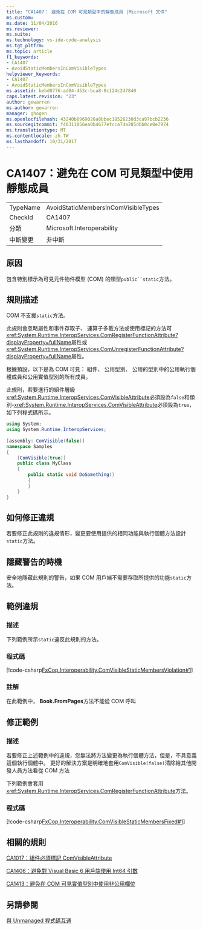 ```yaml
---
title: "CA1407： 避免在 COM 可見類型中的靜態成員 |Microsoft 文件"
ms.custom: 
ms.date: 11/04/2016
ms.reviewer: 
ms.suite: 
ms.technology: vs-ide-code-analysis
ms.tgt_pltfrm: 
ms.topic: article
f1_keywords:
- CA1407
- AvoidStaticMembersInComVisibleTypes
helpviewer_keywords:
- CA1407
- AvoidStaticMembersInComVisibleTypes
ms.assetid: bebd0776-ad04-453c-bca8-8c124c2d7840
caps.latest.revision: "23"
author: gewarren
ms.author: gewarren
manager: ghogen
ms.openlocfilehash: 43240b8969026a8bbec18528230d3ca97bcb2236
ms.sourcegitcommit: f40311056ea0b4677efcca74a285dbb0ce0e7974
ms.translationtype: MT
ms.contentlocale: zh-TW
ms.lasthandoff: 10/31/2017
---
```

# <a name="ca1407-avoid-static-members-in-com-visible-types"></a>CA1407：避免在 COM 可見類型中使用靜態成員
|||  
|-|-|  
|TypeName|AvoidStaticMembersInComVisibleTypes|  
|CheckId|CA1407|  
|分類|Microsoft.Interoperability|  
|中斷變更|非中斷|  
  
## <a name="cause"></a>原因  
 包含特別標示為可見元件物件模型 (COM) 的類型`public``static`方法。  
  
## <a name="rule-description"></a>規則描述  
 COM 不支援`static`方法。  
  
 此規則會忽略屬性和事件存取子、 運算子多載方法或使用標記的方法可<xref:System.Runtime.InteropServices.ComRegisterFunctionAttribute?displayProperty=fullName>屬性或<xref:System.Runtime.InteropServices.ComUnregisterFunctionAttribute?displayProperty=fullName>屬性。  
  
 根據預設，以下是為 COM 可見： 組件、 公用型別、 公用的型別中的公用執行個體成員和公用實值型別的所有成員。  
  
 此規則，若要進行的組件層級<xref:System.Runtime.InteropServices.ComVisibleAttribute>必須設為`false`和類別-<xref:System.Runtime.InteropServices.ComVisibleAttribute>必須設為`true`，如下列程式碼所示。  
  
```csharp  
using System;  
using System.Runtime.InteropServices;   
  
[assembly: ComVisible(false)]   
namespace Samples  
{      
    [ComVisible(true)]  
    public class MyClass  
    {  
        public static void DoSomething()  
        {  
        }  
    }  
}  
```  
  
## <a name="how-to-fix-violations"></a>如何修正違規  
 若要修正此規則的違規情形，變更要使用提供的相同功能與執行個體方法設計`static`方法。  
  
## <a name="when-to-suppress-warnings"></a>隱藏警告的時機  
 安全地隱藏此規則的警告，如果 COM 用戶端不需要存取所提供的功能`static`方法。  
  
## <a name="example-violation"></a>範例違規  
  
### <a name="description"></a>描述  
 下列範例所示`static`違反此規則的方法。  
  
### <a name="code"></a>程式碼  
 [!code-csharp[FxCop.Interoperability.ComVisibleStaticMembersViolation#1](../code-quality/codesnippet/CSharp/ca1407-avoid-static-members-in-com-visible-types_1.cs)]  
  
### <a name="comments"></a>註解  
 在此範例中， **Book.FromPages**方法不能從 COM 呼叫  
  
## <a name="example-fix"></a>修正範例  
  
### <a name="description"></a>描述  
 若要修正上述範例中的違規，您無法將方法變更為執行個體方法，但是，不具意義這個執行個體中。 更好的解決方案是明確地套用`ComVisible(false)`清除給其他開發人員方法看從 COM 方法  
  
 下列範例會套用<xref:System.Runtime.InteropServices.ComRegisterFunctionAttribute>方法。  
  
### <a name="code"></a>程式碼  
 [!code-csharp[FxCop.Interoperability.ComVisibleStaticMembersFixed#1](../code-quality/codesnippet/CSharp/ca1407-avoid-static-members-in-com-visible-types_2.cs)]  
  
## <a name="related-rules"></a>相關的規則  
 [CA1017：組件必須標記 ComVisibleAttribute](../code-quality/ca1017-mark-assemblies-with-comvisibleattribute.md)  
  
 [CA1406：避免對 Visual Basic 6 用戶端使用 Int64 引數](../code-quality/ca1406-avoid-int64-arguments-for-visual-basic-6-clients.md)  
  
 [CA1413：避免在 COM 可見實值型別中使用非公用欄位](../code-quality/ca1413-avoid-non-public-fields-in-com-visible-value-types.md)  
  
## <a name="see-also"></a>另請參閱  
 [與 Unmanaged 程式碼互通](/dotnet/framework/interop/index)